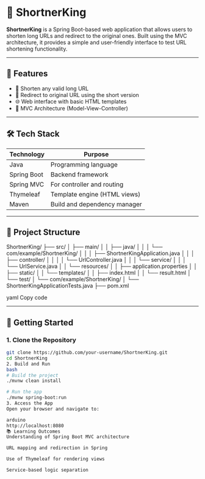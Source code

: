 # 🔗 ShortnerKing

**ShortnerKing** is a Spring Boot-based web application that allows users to shorten long URLs and redirect to the original ones. Built using the MVC architecture, it provides a simple and user-friendly interface to test URL shortening functionality.

---

## 📌 Features

- 🔗 Shorten any valid long URL
- 🚀 Redirect to original URL using the short version
- 🌐 Web interface with basic HTML templates
- 📁 MVC Architecture (Model-View-Controller)

---

## 🛠 Tech Stack

| Technology     | Purpose                       |
|----------------|-------------------------------|
| Java           | Programming language          |
| Spring Boot    | Backend framework             |
| Spring MVC     | For controller and routing    |
| Thymeleaf      | Template engine (HTML views)  |
| Maven          | Build and dependency manager  |

---

## 📂 Project Structure

ShortnerKing/
├── src/
│ ├── main/
│ │ ├── java/
│ │ │ └── com/example/ShortnerKing/
│ │ │ ├── ShortnerKingApplication.java
│ │ │ ├── controller/
│ │ │ │ └── UrlController.java
│ │ │ └── service/
│ │ │ └── UrlService.java
│ │ └── resources/
│ │ ├── application.properties
│ │ ├── static/
│ │ └── templates/
│ │ ├── index.html
│ │ └── result.html
│ └── test/
│ └── com/example/ShortnerKing/
│ └── ShortnerKingApplicationTests.java
├── pom.xml

yaml
Copy code

---

## 🚀 Getting Started

### 1. Clone the Repository

```bash
git clone https://github.com/your-username/ShortnerKing.git
cd ShortnerKing
2. Build and Run
bash
# Build the project
./mvnw clean install

# Run the app
./mvnw spring-boot:run
3. Access the App
Open your browser and navigate to:

arduino
http://localhost:8080
📚 Learning Outcomes
Understanding of Spring Boot MVC architecture

URL mapping and redirection in Spring

Use of Thymeleaf for rendering views

Service-based logic separation
